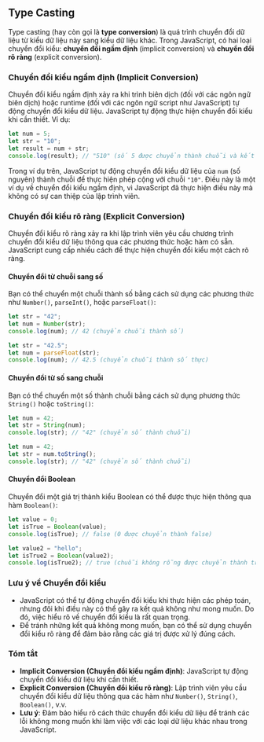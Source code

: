 ## Type Casting

Type casting (hay còn gọi là **type conversion**) là quá trình chuyển đổi dữ liệu từ kiểu dữ liệu này sang kiểu dữ liệu khác. Trong JavaScript, có hai loại chuyển đổi kiểu: **chuyển đổi ngầm định** (implicit conversion) và **chuyển đổi rõ ràng** (explicit conversion).

### Chuyển đổi kiểu ngầm định (Implicit Conversion)

Chuyển đổi kiểu ngầm định xảy ra khi trình biên dịch (đối với các ngôn ngữ biên dịch) hoặc runtime (đối với các ngôn ngữ script như JavaScript) tự động chuyển đổi kiểu dữ liệu. JavaScript tự động thực hiện chuyển đổi kiểu khi cần thiết. Ví dụ:

```javascript
let num = 5;
let str = "10";
let result = num + str;
console.log(result); // "510" (số 5 được chuyển thành chuỗi và kết hợp với chuỗi "10")
```

Trong ví dụ trên, JavaScript tự động chuyển đổi kiểu dữ liệu của `num` (số nguyên) thành chuỗi để thực hiện phép cộng với chuỗi `"10"`. Điều này là một ví dụ về chuyển đổi kiểu ngầm định, vì JavaScript đã thực hiện điều này mà không có sự can thiệp của lập trình viên.

### Chuyển đổi kiểu rõ ràng (Explicit Conversion)

Chuyển đổi kiểu rõ ràng xảy ra khi lập trình viên yêu cầu chương trình chuyển đổi kiểu dữ liệu thông qua các phương thức hoặc hàm có sẵn. JavaScript cung cấp nhiều cách để thực hiện chuyển đổi kiểu một cách rõ ràng.

#### Chuyển đổi từ chuỗi sang số

Bạn có thể chuyển một chuỗi thành số bằng cách sử dụng các phương thức như `Number()`, `parseInt()`, hoặc `parseFloat()`:

```javascript
let str = "42";
let num = Number(str);
console.log(num); // 42 (chuyển chuỗi thành số)
```

```javascript
let str = "42.5";
let num = parseFloat(str);
console.log(num); // 42.5 (chuyển chuỗi thành số thực)
```

#### Chuyển đổi từ số sang chuỗi

Bạn có thể chuyển một số thành chuỗi bằng cách sử dụng phương thức `String()` hoặc `toString()`:

```javascript
let num = 42;
let str = String(num);
console.log(str); // "42" (chuyển số thành chuỗi)
```

```javascript
let num = 42;
let str = num.toString();
console.log(str); // "42" (chuyển số thành chuỗi)
```

#### Chuyển đổi Boolean

Chuyển đổi một giá trị thành kiểu Boolean có thể được thực hiện thông qua hàm `Boolean()`:

```javascript
let value = 0;
let isTrue = Boolean(value);
console.log(isTrue); // false (0 được chuyển thành false)

let value2 = "hello";
let isTrue2 = Boolean(value2);
console.log(isTrue2); // true (chuỗi không rỗng được chuyển thành true)
```

### Lưu ý về Chuyển đổi kiểu

- JavaScript có thể tự động chuyển đổi kiểu khi thực hiện các phép toán, nhưng đôi khi điều này có thể gây ra kết quả không như mong muốn. Do đó, việc hiểu rõ về chuyển đổi kiểu là rất quan trọng.
- Để tránh những kết quả không mong muốn, bạn có thể sử dụng chuyển đổi kiểu rõ ràng để đảm bảo rằng các giá trị được xử lý đúng cách.

### Tóm tắt

- **Implicit Conversion (Chuyển đổi kiểu ngầm định)**: JavaScript tự động chuyển đổi kiểu dữ liệu khi cần thiết.
- **Explicit Conversion (Chuyển đổi kiểu rõ ràng)**: Lập trình viên yêu cầu chuyển đổi kiểu dữ liệu thông qua các hàm như `Number()`, `String()`, `Boolean()`, v.v.
- **Lưu ý**: Đảm bảo hiểu rõ cách thức chuyển đổi kiểu dữ liệu để tránh các lỗi không mong muốn khi làm việc với các loại dữ liệu khác nhau trong JavaScript.